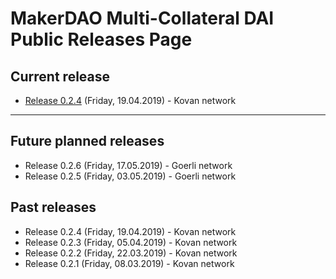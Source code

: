 # MakerDAO Multi-Collateral DAI Public Releases Page

## Current release
* [Release 0.2.4](https://changelog.makerdao.com/releases/0.2.4/index.html) (Friday, 19.04.2019) - Kovan network

---

## Future planned releases
* Release 0.2.6 (Friday, 17.05.2019) - Goerli network
* Release 0.2.5 (Friday, 03.05.2019) - Goerli network

## Past releases
* Release 0.2.4 (Friday, 19.04.2019) - Kovan network
* Release 0.2.3 (Friday, 05.04.2019) - Kovan network
* Release 0.2.2 (Friday, 22.03.2019) - Kovan network
* Release 0.2.1 (Friday, 08.03.2019) - Kovan network
